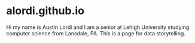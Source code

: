 # alordi.github.io

Hi my name is Austin Lordi and I am a senior at Lehigh University studying computer science from Lansdale, PA. This is a page for data storytelling.
